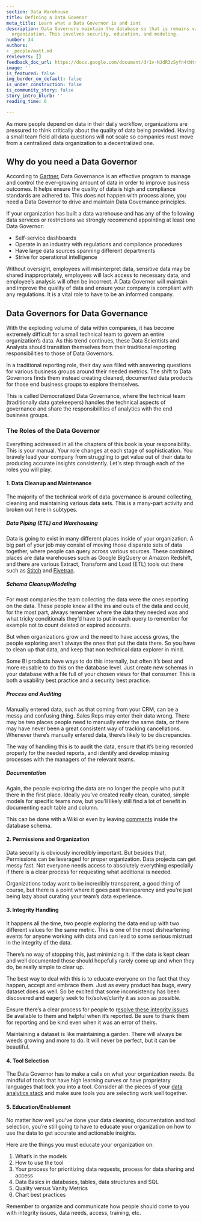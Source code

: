 ```yaml
---
section: Data Warehouse
title: Defining a Data Govenor
meta_title: Learn what a Data Governor is and isnt
description: Data Governors maintain the database so that is remains valuable to an
  organization. This involves security, education, and modeling.
number: 34
authors:
- _people/matt.md
reviewers: []
feedback_doc_url: https://docs.google.com/document/d/1v-NJdR3zSyfn4tNtvoTLM_52SJbS2lVLudaSVxlRXdw/edit?usp=sharing
image: ''
is_featured: false
img_border_on_default: false
is_under_construction: false
is_community_story: false
story_intro_blurb: ''
reading_time: 6

---
```

As more people depend on data in their daily workflow, organizations are pressured to think critically about the quality of data being provided. Having a small team field all data questions will not scale so companies must move from a centralized data organization to a decentralized one. 

## Why do you need a Data Governor

According to [Gartner](https://www.gartner.com/webinar/1884416), Data Governance is an effective program to manage and control the ever-growing amount of data in order to improve business outcomes. It helps ensure the quality of data is high and compliance standards are adhered to. This does not happen with process alone, you need a Data Governor to drive and maintain Data Governance principles.

If your organization has built a data warehouse and has any of the following data services or restrictions we strongly recommend appointing at least one Data Governor:

* Self-service dashboards
* Operate in an industry with regulations and compliance procedures
* Have large data sources spanning different departments
* Strive for operational intelligence

Without oversight, employees will misinterpret data, sensitive data may be shared inappropriately, employees will lack access to necessary data, and employee’s analysis will often be incorrect. A Data Governor will maintain and improve the quality of data and ensure your company is compliant with any regulations. It is a vital role to have to be an informed company.

## Data Governors for Data Governance

With the exploding volume of data within companies, it has become extremely difficult for a small technical team to govern an entire organization’s data. As this trend continues, these Data Scientists and Analysts should transition themselves from their traditional reporting responsibilities to those of Data Governors.

In a traditional reporting role, their day was filled with answering questions for various business groups around their needed metrics. The shift to Data Governors finds them instead creating cleaned, documented data products for those end business groups to explore themselves.

This is called Democratized Data Governance, where the technical team (traditionally data gatekeepers) handles the technical aspects of governance and share the responsibilities of analytics with the end business groups.

### The Roles of the Data Governor

Everything addressed in all the chapters of this book is your responsibility. This is your manual. Your role changes at each stage of sophistication. You bravely lead your company from struggling to get value out of their data to producing accurate insights consistently. Let's step through each of the roles you will play.

#### 1. Data Cleanup and Maintenance

The majority of the technical work of data governance is around collecting, cleaning and maintaining various data sets. This is a many-part activity and broken out here in subtypes.

##### Data Piping (ETL) and Warehousing

Data is going to exist in many different places inside of your organization. A big part of your job may consist of moving those disparate sets of data together, where people can query across various sources. These combined places are data warehouses such as Google BigQuery or Amazon Redshift, and there are various Extract, Transform and Load (ETL) tools out there such as [Stitch](https://www.stitchdata.com/) and [Fivetran](https://fivetran.com/).

##### Schema Cleanup/Modeling

For most companies the team collecting the data were the ones reporting on the data. These people knew all the ins and outs of the data and could, for the most part, always remember where the data they needed was and what tricky conditionals they’d have to put in each query to remember for example not to count deleted or expired accounts.

But when organizations grow and the need to have access grows, the people exploring aren’t always the ones that put the data there. So you have to clean up that data, and keep that non technical data explorer in mind. 

Some BI products have ways to do this internally, but often it’s best and more reusable to do this on the database level. Just create new schemas in your database with a file full of your chosen views for that consumer. This is both a usability best practice and a security best practice.

##### Process and Auditing

Manually entered data, such as that coming from your CRM, can be a messy and confusing thing. Sales Reps may enter their data wrong. There may be two places people need to manually enter the same data, or there may have never been a great consistent way of tracking cancellations. Whenever there’s manually entered data, there’s likely to be discrepancies.

The way of handling this is to audit the data, ensure that it’s being recorded properly for the needed reports, and identify and develop missing processes with the managers of the relevant teams.

##### Documentation

Again, the people exploring the data are no longer the people who put it there in the first place. Ideally you’ve created really clean, curated, simple models for specific teams now, but you’ll likely still find a lot of benefit in documenting each table and column.

This can be done with a Wiki or even by leaving [comments](https://www.postgresql.org/docs/9.1/static/sql-comment.html) inside the database schema.

#### **2. Permissions and Organization**

Data security is obviously incredibly important. But besides that, Permissions can be leveraged for proper organization. Data projects can get messy fast. Not everyone needs access to absolutely everything especially if there is a clear process for requesting what additional is needed.

Organizations today want to be incredibly transparent, a good thing of course, but there is a point where it goes past transparency and you’re just being lazy about curating your team’s data experience.

#### 3. Integrity Handling

It happens all the time, two people exploring the data end up with two different values for the same metric. This is one of the most disheartening events for anyone working with data and can lead to some serious mistrust in the integrity of the data.

There’s no way of stopping this, just minimizing it. If the data is kept clean and well documented these should hopefully rarely come up and when they do, be really simple to clear up.

The best way to deal with this is to educate everyone on the fact that they happen, accept and embrace them. Just as every product has bugs, every dataset does as well. So be excited that some inconsistency has been discovered and eagerly seek to fix/solve/clarify it as soon as possible.

Ensure there’s a clear process for people to r[esolve these integrity issues](https://blog.chartio.com/posts/the-boy-scout-rule-for-data). Be available to them and helpful when it’s reported. Be sure to thank them for reporting and be kind even when it was an error of theirs.

Maintaining a dataset is like maintaining a garden. There will always be weeds growing and more to do. It will never be perfect, but it can be beautiful.

#### 4. Tool Selection

The Data Governor has to make a calls on what your organization needs. Be mindful of tools that have high learning curves or have proprietary languages that lock you into a tool. Consider all the pieces of your [data analytics stack](https://dataschool.com/data-governance/evaluating-data-stack-technologies/) and make sure tools you are selecting work well together.

#### 5. Education/Enablement

No matter how well you’ve done your data cleaning, documentation and tool selection, you’re still going to have to educate your organization on how to use the data to get accurate and actionable insights.

Here are the things you must educate your organization on:

1. What’s in the models
2. How to use the tool
3. Your process for prioritizing data requests, process for data sharing and access
4. Data Basics in databases, tables, data structures and SQL
5. Quality versus Vanity Metrics
6. Chart best practices

Remember to organize and communicate how people should come to you with integrity issues, data needs, access, training, etc.